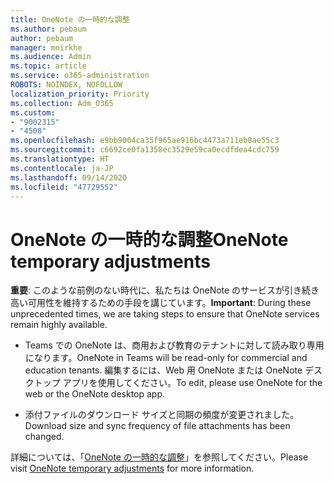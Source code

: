 ```yaml
---
title: OneNote の一時的な調整
ms.author: pebaum
author: pebaum
manager: mnirkhe
ms.audience: Admin
ms.topic: article
ms.service: o365-administration
ROBOTS: NOINDEX, NOFOLLOW
localization_priority: Priority
ms.collection: Adm_O365
ms.custom:
- "9002315"
- "4508"
ms.openlocfilehash: e9bb9004ca35f965ae916bc4473a711eb8ae55c3
ms.sourcegitcommit: c6692ce0fa1358ec3529e59ca0ecdfdea4cdc759
ms.translationtype: HT
ms.contentlocale: ja-JP
ms.lasthandoff: 09/14/2020
ms.locfileid: "47729552"
---
```

# <a name="onenote-temporary-adjustments"></a><span data-ttu-id="d2a03-102">OneNote の一時的な調整</span><span class="sxs-lookup"><span data-stu-id="d2a03-102">OneNote temporary adjustments</span></span>

<span data-ttu-id="d2a03-103">**重要**: このような前例のない時代に、私たちは OneNote のサービスが引き続き高い可用性を維持するための手段を講じています。</span><span class="sxs-lookup"><span data-stu-id="d2a03-103">**Important**: During these unprecedented times, we are taking steps to ensure that OneNote services remain highly available.</span></span>

- <span data-ttu-id="d2a03-104">Teams での OneNote は、商用および教育のテナントに対して読み取り専用になります。</span><span class="sxs-lookup"><span data-stu-id="d2a03-104">OneNote in Teams will be read-only for commercial and education tenants.</span></span> <span data-ttu-id="d2a03-105">編集するには、Web 用 OneNote または OneNote デスクトップ アプリを使用してください。</span><span class="sxs-lookup"><span data-stu-id="d2a03-105">To edit, please use OneNote for the web or the OneNote desktop app.</span></span>

- <span data-ttu-id="d2a03-106">添付ファイルのダウンロード サイズと同期の頻度が変更されました。</span><span class="sxs-lookup"><span data-stu-id="d2a03-106">Download size and sync frequency of file attachments has been changed.</span></span>

<span data-ttu-id="d2a03-107">詳細については、「[OneNote の一時的な調整](https://techcommunity.microsoft.com/t5/onenote-service-updates/awareness-of-temporary-adjustments-in-microsoft-onenote/m-p/1248100)」を参照してください。</span><span class="sxs-lookup"><span data-stu-id="d2a03-107">Please visit [OneNote temporary adjustments](https://techcommunity.microsoft.com/t5/onenote-service-updates/awareness-of-temporary-adjustments-in-microsoft-onenote/m-p/1248100) for more information.</span></span>
